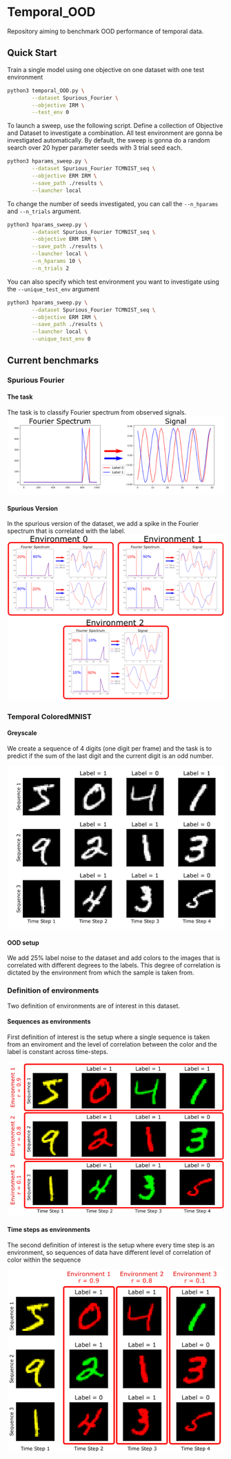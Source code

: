 # Temporal_OOD
Repository aiming to benchmark OOD performance of temporal data.

## Quick Start

Train a single model using one objective on one dataset with one test environment

```sh
python3 temporal_OOD.py \
        --dataset Spurious_Fourier \
        --objective IRM \
        --test_env 0
```

To launch a sweep, use the following script. Define a collection of Objective and Dataset to investigate a combination. All test environment are gonna be investigated automatically. By default, the sweep is gonna do a random search over 20 hyper parameter seeds with 3 trial seed each.

```sh
python3 hparams_sweep.py \
        --dataset Spurious_Fourier TCMNIST_seq \
        --objective ERM IRM \
        --save_path ./results \
        --launcher local
```

To change the number of seeds investigated, you can call the `--n_hparams` and `--n_trials` argument.

```sh
python3 hparams_sweep.py \
        --dataset Spurious_Fourier TCMNIST_seq \
        --objective ERM IRM \
        --save_path ./results \
        --launcher local \
        --n_hparams 10 \
        --n_trials 2
```

You can also specify which test environment you want to investigate using the `--unique_test_env` argument

```sh
python3 hparams_sweep.py \
        --dataset Spurious_Fourier TCMNIST_seq \
        --objective ERM IRM \
        --save_path ./results \
        --launcher local \
        --unique_test_env 0
```

## Current benchmarks
### Spurious Fourier
#### The task
The task is to classify Fourier spectrum from observed signals.
![CFourier](figure/clean_task.png)

#### Spurious Version
In the spurious version of the dataset, we add a spike in the Fourier spectrum that is correlated with the label.
![SFourier](figure/env_task.png)

### Temporal ColoredMNIST
#### Greyscale
We create a sequence of 4 digits (one digit per frame) and the task is to predict if the sum of the last digit and the current digit is an odd number.

![TCMNIST_grey](figure/TCMNIST_grey.png)

#### OOD setup
We add 25% label noise to the dataset and add colors to the images that is correlated with different degrees to the labels. This degree of correlation is dictated by the environment from which the sample is taken from.

### Definition of environments
Two definition of environments are of interest in this dataset.

#### Sequences as environments
First definition of interest is the setup where a single sequence is taken from an enviroment and the level of correlation between the color and the label is constant across time-steps.

![TCMNIST-seq](figure/TCMNIST_seq.png)


#### Time steps as environments
The second definition of interest is the setup where every time step is an environment, so sequences of data have different level of correlation of color within the sequence

![TCMNIST-step](figure/TCMNIST_step.png)
